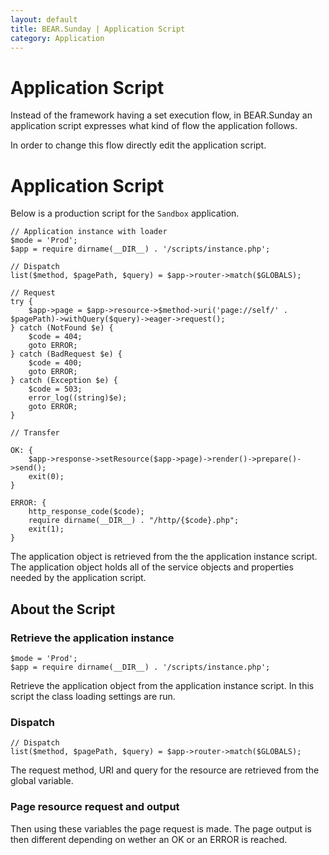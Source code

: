 ```yaml
---
layout: default
title: BEAR.Sunday | Application Script 
category: Application
---
```

# Application Script

Instead of the framework having a set execution flow, in BEAR.Sunday an application script expresses what kind of flow the application follows. 

In order to change this flow directly edit the application script.

# Application Script 

Below is a production script for the `Sandbox` application.

```
// Application instance with loader
$mode = 'Prod';
$app = require dirname(__DIR__) . '/scripts/instance.php';

// Dispatch
list($method, $pagePath, $query) = $app->router->match($GLOBALS);

// Request
try {
    $app->page = $app->resource->$method->uri('page://self/' . $pagePath)->withQuery($query)->eager->request();
} catch (NotFound $e) {
    $code = 404;
    goto ERROR;
} catch (BadRequest $e) {
    $code = 400;
    goto ERROR;
} catch (Exception $e) {
    $code = 503;
    error_log((string)$e);
    goto ERROR;
}

// Transfer

OK: {
    $app->response->setResource($app->page)->render()->prepare()->send();
    exit(0);
}

ERROR: {
    http_response_code($code);
    require dirname(__DIR__) . "/http/{$code}.php";
    exit(1);
}
```

The application object is retrieved from the the application instance script. The application object holds all of the service objects and properties needed by the application script.

## About the Script 

### Retrieve the application instance 
```
$mode = 'Prod';
$app = require dirname(__DIR__) . '/scripts/instance.php';
```
Retrieve the application object from the application instance script. In this script the class loading settings are run.

### Dispatch 
```
// Dispatch
list($method, $pagePath, $query) = $app->router->match($GLOBALS);
```
The request method, URI and query for the resource are retrieved from the global variable.

### Page resource request and output 

Then using these variables the page request is made. The page output is then different depending on wether an OK or an ERROR is reached.